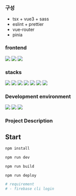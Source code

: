 ### 구성
- tsx + vue3 + sass
- eslint + prettier
- vue-router
- pinia

### frontend
<img src="https://img.shields.io/badge/vue.ts-4FC08D?style=for-the-badge&logo=vuedotjs&logoColor=white"> <img src="https://img.shields.io/badge/tsnode-3178C6?style=for-the-badge&logo=tsnode&logoColor=white"> <img src="https://img.shields.io/badge/typescript-3178C6?style=for-the-badge&logo=typescript&logoColor=white">

### stacks
<img src="https://img.shields.io/badge/sass-CC6699?style=for-the-badge&logo=sass&logoColor=white"> <img src="https://img.shields.io/badge/eslint-4B32C3?style=for-the-badge&logo=eslint&logoColor=white"> <img src="https://img.shields.io/badge/prettier-F7B93E?style=for-the-badge&logo=prettier&logoColor=white"> <img src="https://img.shields.io/badge/tailwindcss-06B6D4?style=for-the-badge&logo=tailwindcss&logoColor=white"> <img src="https://img.shields.io/badge/webpack-8DD6F9?style=for-the-badge&logo=webpack&logoColor=white"> <img src="https://img.shields.io/badge/babel-F9DC3E?style=for-the-badge&logo=babel&logoColor=white"> <img src="https://img.shields.io/badge/postcss-DD3A0A?style=for-the-badge&logo=postcss&logoColor=white">

### Development environment
<img src="https://img.shields.io/badge/visualstudio-007ACC?style=for-the-badge&logo=visualstudio&logoColor=white"> <img src="https://img.shields.io/badge/ubuntu-E95420?style=for-the-badge&logo=ubuntu&logoColor=white"> <img src="https://img.shields.io/badge/macos-000000?style=for-the-badge&logo=macos&logoColor=white">


### Project Description


## Start

```bash
npm install
```

```bash
npm run dev
```

```bash
npm run build
```

```bash
npm run deploy

# requirement
# - firebase cli login
```